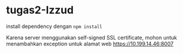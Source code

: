 # tugas2-Izzud

install dependency dengan `npm install`

Karena server menggunakan self-signed SSL certificate, mohon untuk menambahkan exception untuk alamat web https://10.199.14.46:8007